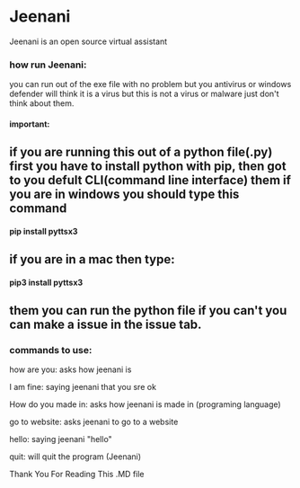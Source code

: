 # Jeenani
Jeenani is an open source virtual assistant

<h3>how run Jeenani:</h3>

you can run out of the exe file with no problem but you antivirus or windows defender will think it is a virus but this is not a virus or malware just don't think about them.

<h4>important:</h4>

<h2>if you are running this out of a python file(.py) first you have to install python with pip, then got to you defult CLI(command line interface) them if you are in windows you should type this command</h2> <h4> pip install pyttsx3 </h4><h2> if you are in a mac then type: </h2><h4> pip3 install pyttsx3 </h4><h2> them you can run the python file if you can't you can make a issue in the issue tab.</h2>


<h3>commands to use:</h3>

how are you: asks how jeenani is

I am fine: saying jeenani that you sre ok

How do you made in: asks how jeenani is made in (programing language)

go to website: asks jeenani to go to a website

hello: saying jeenani "hello"

quit: will quit the program (Jeenani)

Thank You For Reading This .MD file
